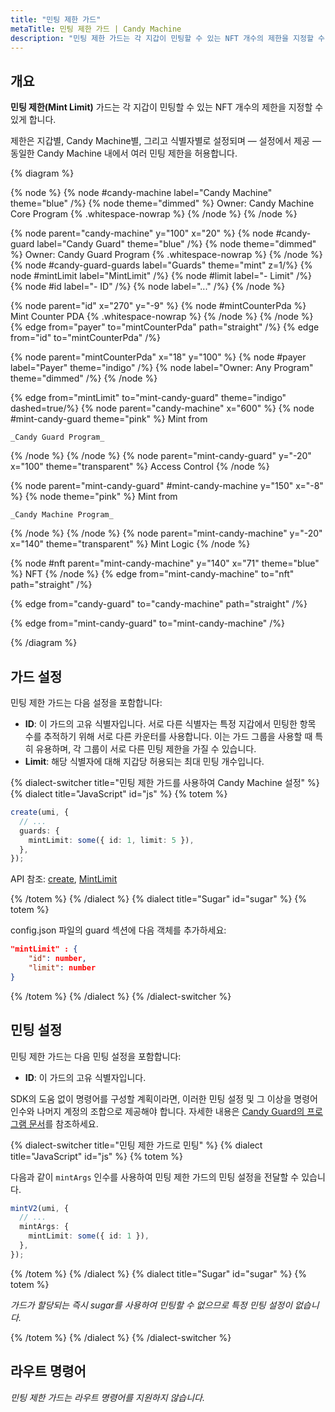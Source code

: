 ```yaml
---
title: "민팅 제한 가드"
metaTitle: 민팅 제한 가드 | Candy Machine
description: "민팅 제한 가드는 각 지갑이 민팅할 수 있는 NFT 개수의 제한을 지정할 수 있게 합니다."
---
```


## 개요

**민팅 제한(Mint Limit)** 가드는 각 지갑이 민팅할 수 있는 NFT 개수의 제한을 지정할 수 있게 합니다.

제한은 지갑별, Candy Machine별, 그리고 식별자별로 설정되며 — 설정에서 제공 — 동일한 Candy Machine 내에서 여러 민팅 제한을 허용합니다.

{% diagram  %}

{% node %}
{% node #candy-machine label="Candy Machine" theme="blue" /%}
{% node theme="dimmed" %}
Owner: Candy Machine Core Program {% .whitespace-nowrap %}
{% /node %}
{% /node %}

{% node parent="candy-machine" y="100" x="20" %}
{% node #candy-guard label="Candy Guard" theme="blue" /%}
{% node theme="dimmed" %}
Owner: Candy Guard Program {% .whitespace-nowrap %}
{% /node %}
{% node #candy-guard-guards label="Guards" theme="mint" z=1/%}
{% node #mintLimit label="MintLimit" /%}
{% node #limit label="- Limit" /%}
{% node #id label="- ID" /%}
{% node label="..." /%}
{% /node %}

{% node parent="id" x="270" y="-9"  %}
{% node #mintCounterPda %}
Mint Counter PDA {% .whitespace-nowrap %}
{% /node %}
{% /node %}
{% edge from="payer" to="mintCounterPda" path="straight" /%}
{% edge from="id" to="mintCounterPda" /%}

{% node parent="mintCounterPda" x="18" y="100" %}
{% node #payer label="Payer" theme="indigo" /%}
{% node label="Owner: Any Program" theme="dimmed" /%}
{% /node %}

{% edge from="mintLimit" to="mint-candy-guard" theme="indigo" dashed=true/%}
{% node parent="candy-machine" x="600" %}
  {% node #mint-candy-guard theme="pink" %}
    Mint from

    _Candy Guard Program_
  {% /node %}
{% /node %}
{% node parent="mint-candy-guard" y="-20" x="100" theme="transparent" %}
  Access Control
{% /node %}

{% node parent="mint-candy-guard" #mint-candy-machine y="150" x="-8" %}
  {% node  theme="pink" %}
    Mint from

    _Candy Machine Program_
  {% /node %}
{% /node %}
{% node parent="mint-candy-machine" y="-20" x="140" theme="transparent" %}
  Mint Logic
{% /node %}

{% node #nft parent="mint-candy-machine" y="140" x="71" theme="blue" %}
  NFT
{% /node %}
{% edge from="mint-candy-machine" to="nft" path="straight" /%}

{% edge from="candy-guard" to="candy-machine" path="straight" /%}

{% edge from="mint-candy-guard" to="mint-candy-machine" /%}

{% /diagram %}

## 가드 설정

민팅 제한 가드는 다음 설정을 포함합니다:

- **ID**: 이 가드의 고유 식별자입니다. 서로 다른 식별자는 특정 지갑에서 민팅한 항목 수를 추적하기 위해 서로 다른 카운터를 사용합니다. 이는 가드 그룹을 사용할 때 특히 유용하며, 각 그룹이 서로 다른 민팅 제한을 가질 수 있습니다.
- **Limit**: 해당 식별자에 대해 지갑당 허용되는 최대 민팅 개수입니다.

{% dialect-switcher title="민팅 제한 가드를 사용하여 Candy Machine 설정" %}
{% dialect title="JavaScript" id="js" %}
{% totem %}

```ts
create(umi, {
  // ...
  guards: {
    mintLimit: some({ id: 1, limit: 5 }),
  },
});
```

API 참조: [create](https://mpl-candy-machine.typedoc.metaplex.com/functions/create.html), [MintLimit](https://mpl-candy-machine.typedoc.metaplex.com/types/MintLimit.html)

{% /totem %}
{% /dialect %}
{% dialect title="Sugar" id="sugar" %}
{% totem %}

config.json 파일의 guard 섹션에 다음 객체를 추가하세요:

```json
"mintLimit" : {
    "id": number,
    "limit": number
}
```

{% /totem %}
{% /dialect %}
{% /dialect-switcher %}

## 민팅 설정

민팅 제한 가드는 다음 민팅 설정을 포함합니다:

- **ID**: 이 가드의 고유 식별자입니다.

SDK의 도움 없이 명령어를 구성할 계획이라면, 이러한 민팅 설정 및 그 이상을 명령어 인수와 나머지 계정의 조합으로 제공해야 합니다. 자세한 내용은 [Candy Guard의 프로그램 문서](https://github.com/metaplex-foundation/mpl-candy-machine/tree/main/programs/candy-guard#mintlimit)를 참조하세요.

{% dialect-switcher title="민팅 제한 가드로 민팅" %}
{% dialect title="JavaScript" id="js" %}
{% totem %}

다음과 같이 `mintArgs` 인수를 사용하여 민팅 제한 가드의 민팅 설정을 전달할 수 있습니다.

```ts
mintV2(umi, {
  // ...
  mintArgs: {
    mintLimit: some({ id: 1 }),
  },
});
```

{% /totem %}
{% /dialect %}
{% dialect title="Sugar" id="sugar" %}
{% totem %}

_가드가 할당되는 즉시 sugar를 사용하여 민팅할 수 없으므로 특정 민팅 설정이 없습니다._

{% /totem %}
{% /dialect %}
{% /dialect-switcher %}

## 라우트 명령어

_민팅 제한 가드는 라우트 명령어를 지원하지 않습니다._

